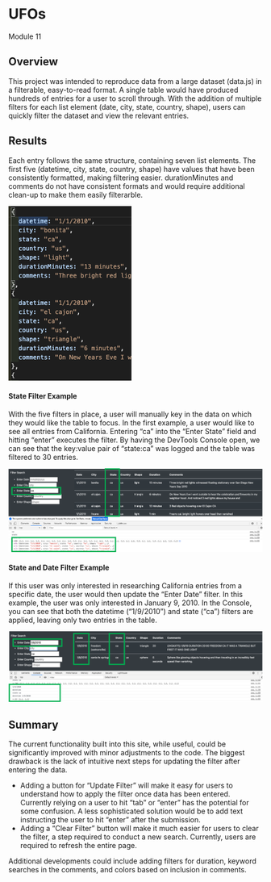 # UFOs
Module 11

## Overview 
This project was intended to reproduce data from a large dataset (data.js) in a filterable, easy-to-read format.  A single table would have produced hundreds of entries for a user to scroll through.  With the addition of multiple filters for each list element (date, city, state, country, shape), users can quickly filter the dataset and view the relevant entries.

## Results
Each entry follows the same structure, containing seven list elements.  The first five (datetime, city, state, country, shape) have values that have been consistently formatted, making filtering easier.  durationMinutes and comments do not have consistent formats and would require additional clean-up to make them easily filterarble.

![data_structure.png](https://github.com/benclark62/UFOs/blob/main/resources/data.png)

#### State Filter Example
With the five filters in place, a user will manually key in the data on which they would like the table to focus.  In the first example, a user would like to see all entries from California.  Entering “ca” into the “Enter State” field and hitting “enter” executes the filter.  By having the DevTools Console open, we can see that the key:value pair of “state:ca” was logged and the table was filtered to 30 entries.

![ca_filter.png](https://github.com/benclark62/UFOs/blob/main/resources/ca_filter.png)

#### State and Date Filter Example
If this user was only interested in researching California entries from a specific date, the user would then update the “Enter Date” filter.  In this example, the user was only interested in January 9, 2010.  In the Console, you can see that both the datetime (“1/9/2010”) and state (“ca”) filters are applied, leaving only two entries in the table.

![ca__date_filter.png](https://github.com/benclark62/UFOs/blob/main/resources/ca_date_filter.png)

## Summary
The current functionality built into this site, while useful, could be significantly improved with minor adjustments to the code.  The biggest drawback is the lack of intuitive next steps for updating the filter after entering the data.

-	Adding a button for “Update Filter” will make it easy for users to understand how to apply the filter once data has been entered.  Currently relying on a user to hit “tab” or “enter” has the potential for some confusion.  A less sophisticated solution would be to add text instructing the user to hit “enter” after the submission. 
-	Adding a “Clear Filter” button will make it much easier for users to clear the filter, a step required to conduct a new search.  Currently, users are required to refresh the entire page.  

Additional developments could include adding filters for duration, keyword searches in the comments, and colors based on inclusion in comments.  
